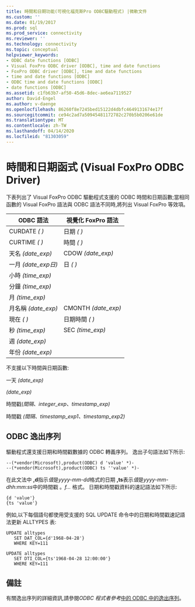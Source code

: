 ```yaml
---
title: 時間和日期功能(可視化福克斯Pro ODBC驅動程式) |微軟文件
ms.custom: ''
ms.date: 01/19/2017
ms.prod: sql
ms.prod_service: connectivity
ms.reviewer: ''
ms.technology: connectivity
ms.topic: conceptual
helpviewer_keywords:
- ODBC date functions [ODBC]
- Visual FoxPro ODBC driver [ODBC], time and date functions
- FoxPro ODBC driver [ODBC], time and date functions
- time and date functions [ODBC]
- ODBC time and date functions [ODBC]
- date functions [ODBC]
ms.assetid: c1fb63b7-af50-45d6-8dec-ae6ea7119527
author: David-Engel
ms.author: v-daenge
ms.openlocfilehash: 86260f8e7245bed15122d4dbfc4649131674e17f
ms.sourcegitcommit: ce94c2ad7a50945481172782c270b5b0206e61de
ms.translationtype: MT
ms.contentlocale: zh-TW
ms.lasthandoff: 04/14/2020
ms.locfileid: "81303059"
---
```

# <a name="time-and-date-functions-visual-foxpro-odbc-driver"></a>時間和日期函式 (Visual FoxPro ODBC Driver)
下表列出了 Visual FoxPro ODBC 驅動程式支援的 ODBC 時間和日期函數;當相同函數的 Visual FoxPro 語法與 ODBC 語法不同時,將列出 Visual FoxPro 等效項。  
  
|ODBC 語法|視覺化 FoxPro 語法|  
|------------------|---------------------------|  
|CURDATE *( )*|日期 *( )*|  
|CURTIME *( )*|時間 *( )*|  
|天名 *(date_exp)*|CDOW *(date_exp)*|  
|一月 *(date_exp日)*|日 *( )*|  
|小時 *(time_exp)*||  
|分鐘 *(time_exp)*||  
|月 *(time_exp)*||  
|月名稱 *(date_exp)*|CMONTH *(date_exp)*|  
|現在 *( )*|日期時間 *( )*|  
|秒 *(time_exp)*|SEC *(time_exp)*|  
|週 *(date_exp)*||  
|年份 *(date_exp)*||  
  
 不支援以下時間與日期函數:  
  
 一天 *(date_exp)*  
  
 *(date_exp)*  
  
 時間戳(*間隔、integer_exp、timestamp_exp)*  
  
 時間戳 *(間隔、timestamp_exp1、timestamp_exp2)*  
  
## <a name="odbc-escape-sequences"></a>ODBC 逸出序列  
 驅動程式還支援日期和時間戳數據的 ODBC 轉義序列。 逸出子句語法如下所示:  
  
```  
--(*vendor(Microsoft),product(ODBC) d 'value' *)-  
--(*vendor(Microsoft),product(ODBC) ts ''value' *)-  
```  
  
 在此文法中 **,d**指示*值*是*yyyy-mm-dd*格式的日期 **,ts**表示*值*是*yyyy-mm-dhh:mm:ss*中的時間戳 。*f...* 格式。 日期和時間戳資料的速記語法如下所示:  
  
```  
{d 'value'}  
{ts 'value'}  
```  
  
 例如,以下每個語句都使用受支援的 SQL UPDATE 命令中的日期和時間戳速記語法更新 ALLTYPES 表:  
  
```  
UPDATE alltypes  
   SET DAT_COL={d'1968-04-28'}  
   WHERE KEY=111  
  
UPDATE alltypes  
   SET DTI_COL={ts'1968-04-28 12:00:00'}  
   WHERE KEY=111  
```  
  
## <a name="remarks"></a>備註  
 有關逸出序列的詳細資訊,請參閱*ODBC 程式者參考*[中的 ODBC 中的逸出序列](../../odbc/reference/develop-app/escape-sequences-in-odbc.md)。
